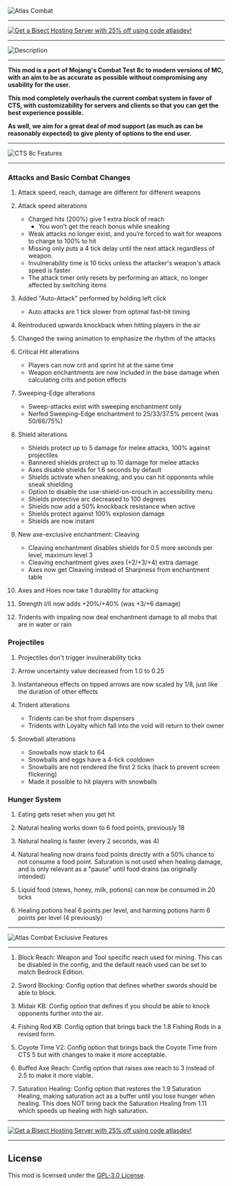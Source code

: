 ![Atlas Combat](https://www.bisecthosting.com/images/CF/Atlas_Combat/BH_Atlas_Combat_Header.webp)

***

[![Get a Bisect Hosting Server with 25% off using code atlasdev!](https://www.bisecthosting.com/images/CF/Atlas_Combat/BH_Atlas_Combat_Promo.webp)](https://bisecthosting.com/atlasdev)

***

![Description](https://www.bisecthosting.com/images/CF/Atlas_Combat/BH_Atlas_Combat_Description.webp)

***

**This mod is a port of Mojang's Combat Test 8c to modern versions of MC, with an aim to be as accurate as possible without compromising any usability for the user.**

**This mod completely overhauls the current combat system in favor of CTS, with customizability for servers and clients so that you can get the best experience possible.**

**As well, we aim for a great deal of mod support (as much as can be reasonably expected) to give plenty of options to the end user.**

***

![CTS 8c Features](https://www.bisecthosting.com/images/CF/Atlas_Combat/BH_Atlas_Combat_Features.webp)

***

### Attacks and Basic Combat Changes
1. Attack speed, reach, damage are different for different weapons

2. Attack speed alterations
    - Charged hits (200%) give 1 extra block of reach
        - You won't get the reach bonus while sneaking
    - Weak attacks no longer exist, and you’re forced to wait for weapons to charge to 100% to hit
    - Missing only puts a 4 tick delay until the next attack regardless of weapon.
    - Invulnerability time is 10 ticks unless the attacker's weapon's attack speed is faster
    - The attack timer only resets by performing an attack, no longer affected by switching items

3. Added "Auto-Attack" performed by holding left click
    - Auto attacks are 1 tick slower from optimal fast-hit timing

4. Reintroduced upwards knockback when hitting players in the air

5. Changed the swing animation to emphasize the rhythm of the attacks

6. Critical Hit alterations
    - Players can now crit and sprint hit at the same time
    - Weapon enchantments are now included in the base damage when calculating crits and potion effects

7. Sweeping-Edge alterations
    - Sweep-attacks exist with sweeping enchantment only
    - Nerfed Sweeping-Edge enchantment to 25/33/37.5% percent (was 50/66/75%)

8. Shield alterations
    - Shields protect up to 5 damage for melee attacks, 100% against projectiles
    - Bannered shields protect up to 10 damage for melee attacks
    - Axes disable shields for 1.6 seconds by default
    - Shields activate when sneaking, and you can hit opponents while sneak shielding
    - Option to disable the use-shield-on-crouch in accessibility menu
    - Shields protective arc decreased to 100 degrees
    - Shields now add a 50% knockback resistance when active
    - Shields protect against 100% explosion damage
    - Shields are now instant

9. New axe-exclusive enchantment: Cleaving
    - Cleaving enchantment disables shields for 0.5 more seconds per level, maximum level 3
    - Cleaving enchantment gives axes (+2/+3/+4) extra damage
    - Axes now get Cleaving instead of Sharpness from enchantment table

10. Axes and Hoes now take 1 durability for attacking

11. Strength I/II now adds +20%/+40% (was +3/+6 damage)

12. Tridents with impaling now deal enchantment damage to all mobs that are in water or rain


### Projectiles
1. Projectiles don't trigger invulnerability ticks

2. Arrow uncertainty value decreased from 1.0 to 0.25

3. Instantaneous effects on tipped arrows are now scaled by 1/8, just like the duration of other effects

4. Trident alterations
    - Tridents can be shot from dispensers
    - Tridents with Loyalty which fall into the void will return to their owner

5. Snowball alterations
    - Snowballs now stack to 64
    - Snowballs and eggs have a 4-tick cooldown
    - Snowballs are not rendered the first 2 ticks (hack to prevent screen flickering)
    - Made it possible to hit players with snowballs


### Hunger System
1. Eating gets reset when you get hit

2. Natural healing works down to 6 food points, previously 18

3. Natural healing is faster (every 2 seconds, was 4)

4. Natural healing now drains food points directly with a 50% chance to not consume a food point. Saturation is not used when healing damage, and is only relevant as a "pause" until food drains (as originally intended)

5. Liquid food (stews, honey, milk, potions) can now be consumed in 20 ticks

6. Healing potions heal 6 points per level, and harming potions harm 6 points per level (4 previously)

***

![Atlas Combat Exclusive Features](https://www.bisecthosting.com/images/CF/Atlas_Combat/BH_Atlas_Combat_Exclusive.webp)

***

1. Block Reach: Weapon and Tool specific reach used for mining. This can be disabled in the config, and the default reach used can be set to match Bedrock Edition.

2. Sword Blocking: Config option that defines whether swords should be able to block.

3. Midair KB: Config option that defines if you should be able to knock opponents further into the air.

4. Fishing Rod KB: Config option that brings back the 1.8 Fishing Rods in a revised form.

5. Coyote Time V2: Config option that brings back the Coyote Time from CTS 5 but with changes to make it more acceptable.
 

6. Buffed Axe Reach: Config option that raises axe reach to 3 instead of 2.5 to make it more viable.

7. Saturation Healing: Config option that restores the 1.9 Saturation Healing, making saturation act as a buffer until you lose hunger when healing. This does NOT bring back the Saturation Healing from 1.11 which speeds up healing with high saturation.

***

[![Get a Bisect Hosting Server with 25% off using code atlasdev!](https://www.bisecthosting.com/images/CF/Atlas_Combat/BH_Atlas_Combat_Promo.webp)](https://bisecthosting.com/atlasdev)

***

## License

This mod is licensed under the [GPL-3.0 License](./LICENSE).
